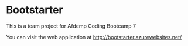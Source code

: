 # Bootstarter

This is a team project for Afdemp Coding Bootcamp 7


You can visit the web application at http://bootstarter.azurewebsites.net/
